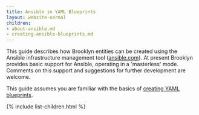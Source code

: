 ```yaml
---
title: Ansible in YAML Blueprints
layout: website-normal
children:
- about-ansible.md
- creating-ansible-blueprints.md
---
```


This guide describes how Brooklyn entities can be created using the Ansible infrastructure management tool
 ([ansible.com](http://ansible.com)).
At present Brooklyn provides basic support for Ansible, operating in a 'masterless' mode. 
Comments on this support and suggestions for further development are welcome.

This guide assumes you are familiar with the basics of [creating YAML blueprints](/guide/blueprints).

{% include list-children.html %}
